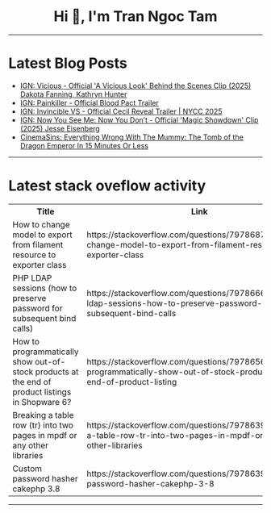 <h1 align="center">Hi 👋, I'm Tran Ngoc Tam</h1>

---

# Latest Blog Posts 
<!-- BLOG-POST-LIST:START -->
- [IGN: Vicious - Official &#39;A Vicious Look&#39; Behind the Scenes Clip &lpar;2025&rpar; Dakota Fanning, Kathryn Hunter](https://dev.to/gg_news/ign-vicious-official-a-vicious-look-behind-the-scenes-clip-2025-dakota-fanning-kathryn-3o4m)
- [IGN: Painkiller - Official Blood Pact Trailer](https://dev.to/gg_news/ign-painkiller-official-blood-pact-trailer-238l)
- [IGN: Invincible VS - Official Cecil Reveal Trailer | NYCC 2025](https://dev.to/gg_news/ign-invincible-vs-official-cecil-reveal-trailer-nycc-2025-dld)
- [IGN: Now You See Me: Now You Don’t - Official &#39;Magic Showdown&#39; Clip &lpar;2025&rpar; Jesse Eisenberg](https://dev.to/gg_news/ign-now-you-see-me-now-you-dont-official-magic-showdown-clip-2025-jesse-eisenberg-1m0b)
- [CinemaSins: Everything Wrong With The Mummy: The Tomb of the Dragon Emperor In 15 Minutes Or Less](https://dev.to/popcorn_movies/cinemasins-everything-wrong-with-the-mummy-the-tomb-of-the-dragon-emperor-in-15-minutes-or-less-3lcp)
<!-- BLOG-POST-LIST:END -->

---

# Latest stack oveflow activity
<table>
  <tr><th>Title</th><th>Link</th></tr>
  <!-- STACKOVERFLOW:START --><tr><td>How to change model to export from filament resource to exporter class</td><td>https://stackoverflow.com/questions/79786876/how-to-change-model-to-export-from-filament-resource-to-exporter-class</td></tr><tr><td>PHP LDAP sessions &lpar;how to preserve password for subsequent bind calls&rpar;</td><td>https://stackoverflow.com/questions/79786661/php-ldap-sessions-how-to-preserve-password-for-subsequent-bind-calls</td></tr><tr><td>How to programmatically show out-of-stock products at the end of product listings in Shopware 6?</td><td>https://stackoverflow.com/questions/79786565/how-to-programmatically-show-out-of-stock-products-at-the-end-of-product-listing</td></tr><tr><td>Breaking a table row &lpar;tr&rpar; into two pages in mpdf or any other libraries</td><td>https://stackoverflow.com/questions/79786395/breaking-a-table-row-tr-into-two-pages-in-mpdf-or-any-other-libraries</td></tr><tr><td>Custom password hasher cakephp 3.8</td><td>https://stackoverflow.com/questions/79786392/custom-password-hasher-cakephp-3-8</td></tr><!-- STACKOVERFLOW:END -->
</table>

---


